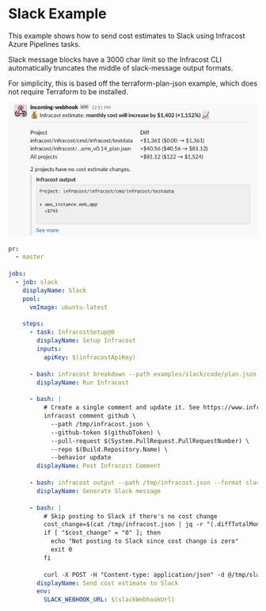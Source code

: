 # Slack Example

This example shows how to send cost estimates to Slack using Infracost Azure Pipelines tasks.

Slack message blocks have a 3000 char limit so the Infracost CLI automatically truncates the middle of slack-message output formats.

For simplicity, this is based off the terraform-plan-json example, which does not require Terraform to be installed.

<img src=".github/assets/slack-message.png" alt="Example screenshot" />

[//]: <> (BEGIN EXAMPLE)
```yml
pr:
  - master

jobs:
  - job: slack
    displayName: Slack
    pool:
      vmImage: ubuntu-latest

    steps:
      - task: InfracostSetup@0
        displayName: Setup Infracost
        inputs:
          apiKey: $(infracostApiKey)

      - bash: infracost breakdown --path examples/slack/code/plan.json --format json --out-file /tmp/infracost.json
        displayName: Run Infracost

      - bash: |
          # Create a single comment and update it. See https://www.infracost.io/docs/features/cli_commands/#comment-on-pull-requests for other options
          infracost comment github \
            --path /tmp/infracost.json \
            --github-token $(githubToken) \
            --pull-request $(System.PullRequest.PullRequestNumber) \
            --repo $(Build.Repository.Name) \
            --behavior update
        displayName: Post Infracost Comment

      - bash: infracost output --path /tmp/infracost.json --format slack-message --show-skipped --out-file /tmp/slack-message.json
        displayName: Generate Slack message

      - bash: |
          # Skip posting to Slack if there's no cost change
          cost_change=$(cat /tmp/infracost.json | jq -r "(.diffTotalMonthlyCost // 0) | tonumber")
          if [ "$cost_change" = "0" ]; then
            echo "Not posting to Slack since cost change is zero"
            exit 0
          fi

          curl -X POST -H "Content-type: application/json" -d @/tmp/slack-message.json $SLACK_WEBHOOK_URL
        displayName: Send cost estimate to Slack
        env:
          SLACK_WEBHOOK_URL: $(slackWebhookUrl)
```
[//]: <> (END EXAMPLE)
